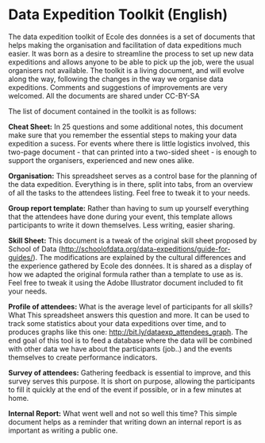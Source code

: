 # Data Expedition Toolkit (English)

The data expedition toolkit of Ecole des données is a set of documents that helps making the organisation and facilitation of data expeditions much easier. It was born as a desire to streamline the process to set up new data expeditions and allows anyone to be able to pick up the job, were the usual organisers not available. The toolkit is a living document, and will evolve along the way, following the changes in the way we organise data expeditions. Comments and suggestions of improvements are very welcomed. All the documents are shared under CC-BY-SA

The list of document contained in the toolkit is as follows:

**Cheat Sheet:** In 25 questions and some additional notes, this document make sure that you remember the essential steps to making your data expedition a sucess. For events where there is little logistics involved, this two-page document - that can printed into a two-sided sheet - is enough to support the organisers, experienced and new ones alike.

**Organisation:** This spreadsheet serves as a control base for the planning of the data expedition. Everything is in there, split into tabs, from an overview of all the tasks to the attendees listing. Feel free to tweak it to your needs.

**Group report template:** Rather than having to sum up yourself everything that the attendees have done during your event, this template allows participants to write it down themselves. Less writing, easier sharing.

**Skill Sheet:** This document is a tweak of the original skill sheet proposed by School of Data (http://schoolofdata.org/data-expeditions/guide-for-guides/). The modifications are explained by the cultural differences and the experience gathered by Ecole des données. It is shared as a display of how we adapted the original formula rather than a template to use as is. Feel free to tweak it using the Adobe Illustrator document included to fit your needs.

**Profile of attendees:** What is the average level of participants for all skills? What This spreadsheet answers this question and more. It can be used to track some statistics about your data expeditions over time, and to produces graphs like this one: http://bit.ly/dataexp_attendees_graph. The end goal of this tool is to feed a database where the data will be combined with other data we have about the participants (job..) and the events themselves to create performance indicators.

**Survey of attendees:** Gathering feedback is essential to improve, and this survey serves this purpose. It is short on purpose, allowing the participants to fill it quickly at the end of the event if possible, or in a few minutes at home.

**Internal Report:** What went well and not so well this time? This simple document helps as a reminder that writing down an internal report is as important as writing a public one. 

